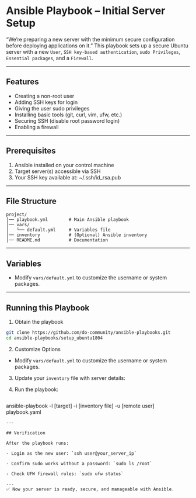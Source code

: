 # Ansible Playbook – Initial Server Setup

“We’re preparing a new server with the minimum secure configuration before deploying applications on it.”
This playbook sets up a secure Ubuntu server with a new `User`, `SSH key-based authentication`, `sudo Privileges`, `Essential packages`, and a `Firewall`.

---

## Features
- Creating a non-root user
- Adding SSH keys for login
- Giving the user sudo privileges
- Installing basic tools (git, curl, vim, ufw, etc.)
- Securing SSH (disable root password login)
- Enabling a firewall

---

## Prerequisites

1. Ansible installed on your control machine  
2. Target server(s) accessible via SSH  
3. Your SSH key available at: ~/.ssh/id_rsa.pub

---

## File Structure

```
project/
│── playbook.yml        # Main Ansible playbook
│── vars/
│   └── default.yml     # Variables file
│── inventory           # (Optional) Ansible inventory
│── README.md           # Documentation
```

---

## Variables

- Modify `vars/default.yml` to customize the username or system packages.  

---

## Running this Playbook

1. Obtain the playbook
  ```bash
git clone https://github.com/do-community/ansible-playbooks.git
cd ansible-playbooks/setup_ubuntu1804
   ```
2. Customize Options
- Modify `vars/default.yml` to customize the username or system packages.

3. Update your `inventory` file with server details:

4. Run the playbook:
   ```bash
  ansible-playbook -l [target] -i [inventory file] -u [remote user] playbook.yaml
   ```
---

## Verification

After the playbook runs:

- Login as the new user: `ssh user@your_server_ip`
 
- Confirm sudo works without a password: `sudo ls /root`

- Check UFW firewall rules: `sudo ufw status`

---
✅ Now your server is ready, secure, and manageable with Ansible.




